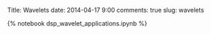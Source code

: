 Title: Wavelets 
date: 2014-04-17 9:00
comments: true
slug: wavelets 

{% notebook dsp_wavelet_applications.ipynb %}
